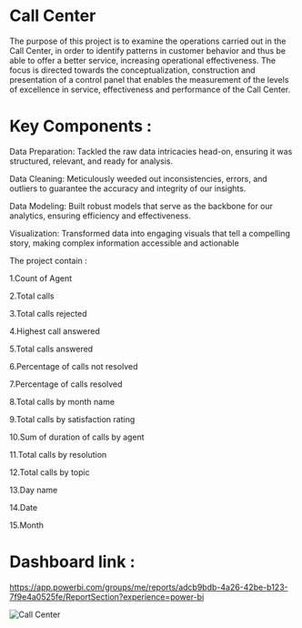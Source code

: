 
# Call Center

The purpose of this project is to examine the operations carried out in the Call Center, in order to identify patterns in customer behavior and thus be able to offer a better service, increasing operational effectiveness.
The focus is directed towards the conceptualization, construction and presentation of a control panel that enables the measurement of the levels of excellence in service, effectiveness and performance of the Call Center.

<h1>Key Components :</h1> 

Data Preparation: Tackled the raw data intricacies head-on, ensuring it was structured, relevant, and ready for analysis.

Data Cleaning: Meticulously weeded out inconsistencies, errors, and outliers to guarantee the accuracy and integrity of our insights.

Data Modeling: Built robust models that serve as the backbone for our analytics, ensuring efficiency and effectiveness.

Visualization: Transformed data into engaging visuals that tell a compelling story, making complex information accessible and actionable

The project contain :

1.Count of Agent

2.Total calls

3.Total calls rejected 

4.Highest call answered 

5.Total calls answered

6.Percentage of calls not resolved

7.Percentage of calls resolved 

8.Total calls by month name

9.Total calls by satisfaction rating 

10.Sum of duration of calls by agent 

11.Total calls by resolution 

12.Total calls by topic

13.Day name

14.Date

15.Month

<h1>Dashboard link :</h1>

https://app.powerbi.com/groups/me/reports/adcb9bdb-4a26-42be-b123-7f9e4a0525fe/ReportSection?experience=power-bi


![Call Center](https://github.com/Omarmohammed223/Power-bi-projects/assets/158233212/b52e3857-de38-4010-8381-2655207833f5)
